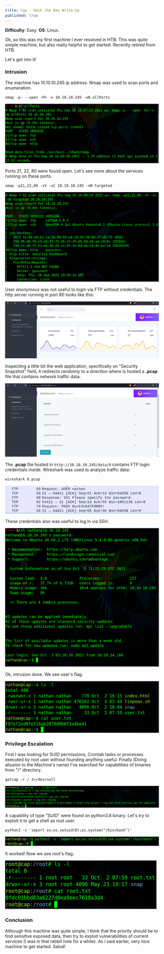 ```yaml
---
title: Cap - Hack the Box Write-Up
published: true
---
```

**Difficulty**: Easy. **OS**: Linux.

Ok, so this was my first machine I ever resolved in HTB. This was quite simple machine, but also really helpful to get started. Recently retired from HTB.

Let's get into it!

### Intrusion

The machine has 10.10.10.245 ip address. Nmap was used to scan ports and enumeration.

```
nmap -p- --open -Pn -v 10.10.10.245 -oN allPorts
```
![](./media/cap/nmap-scan.png)

Ports 21, 22, 80 were found open. Let's see more about the services running on these ports.
```
nmap -p21,22,80 -sV -sC 10.10.10.245 -oN targeted
```
![](./media/cap/nmap-enum.png)



User _anonymous_ was not useful to login via FTP without credentials. The http server running in port 80 looks like this:

![](./media/cap/http-server.png)

Inspecting a little bit the web application, specifically on "Security Snapshot" field, it redirects randomly to a direction where is hosted a **.pcap** file that contains network traffic data:

![](./media/cap/pcap-data.png)

The **.pcap** file hosted in `http://10.10.10.245/data/0` contains FTP login credentials inside. Wireshark was used to analyze traffic data:

```
wireshark 0.pcap
```
![](./media/cap/wireshark.png)

These credentials also was useful to log in via SSH.

![](./media/cap/SSH.png)

Ok, intrusion done. We see user's flag.

![](./media/cap/user-flag.png)

### Privilege Escalation

First I was looking for SUID permissions, Crontab tasks or processes executed by root user without founding anything useful. Finally (Doing allusion to the Machine's name) I've searched for capabilities of binaries from "/" directory.

```
getcap -r / 2>/dev/null
```
![](./media/cap/capabilities.png)

A capability of type "SUID" were found on python3.8 binary. Let's try to exploit it to get a shell as root user.

```
python3 -c 'import os;os.setuid(0);os.system("/bin/bash")'
```
![](./media/cap/exploit.png)

It worked! Now we see root's flag.

![](./media/cap/root-flag.png)

### Conclusion

Although this machine was quite simple, I think that the priority should be to find sensitive exposed data, then try to exploit vulnerabilities of current services (I was in that rabbit hole for a while). As i said earlier, very nice machine to get started. Salud!
